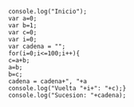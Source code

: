 


        console.log("Inicio");
        var a=0;
        var b=1;
        var c=0;
        var i=0;
        var cadena = "";
        for(i=0;i<=100;i++){
        c=a+b;
        a=b;
        b=c;
        cadena = cadena+", "+a
        console.log("Vuelta "+i+": "+c);}
        console.log("Sucesion: "+cadena);


  